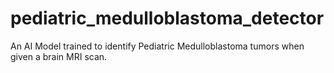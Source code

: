 # pediatric_medulloblastoma_detector
An AI Model trained to identify Pediatric Medulloblastoma tumors when given a brain MRI scan.
